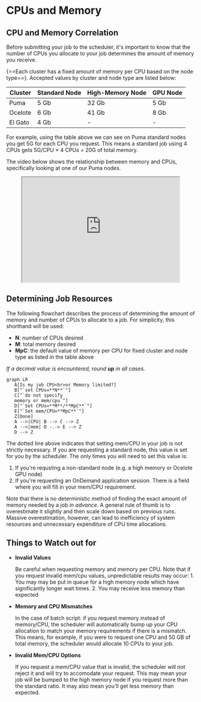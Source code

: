 # CPUs and Memory

## CPU and Memory Correlation

Before submitting your job to the scheduler, it's important to know that the number of CPUs you allocate to your job determines the amount of memory you receive. 

{==Each cluster has a fixed amount of memory per CPU based on the node type==}. Accepted values by cluster and node type are listed below:

|Cluster|Standard Node|High-Memory Node|GPU Node|
|-|-|-|-|
|Puma| 5 Gb | 32 Gb | 5 Gb|
|Ocelote| 6 Gb | 41 Gb | 8 Gb|
|El Gato| 4 Gb | - | -|


For example, using the table above we can see on Puma standard nodes you get 5G for each CPU you request. This means a standard job using 4 CPUs gets 5G/CPU × 4 CPUs = 20G of total memory.

The video below shows the relationship between memory and CPUs, specifically looking at one of our Puma nodes. 

<center>
<iframe width="420" height="280" src="https://www.youtube.com/embed/_dpbUqZ7rRk" allowfullscreen></iframe>
</center>

## Determining Job Resources

The following flowchart describes the process of determining the amount of memory and number of CPUs to allocate to a job. For simplicity, this shorthand will be used:

- **N**: number of CPUs desired
- **M**: total memory desired
- **MpC**: the default value of memory per CPU for fixed cluster and node type as listed in the table above

_If a decimal value is encountered, round **up** in all cases._ 

``` mermaid
graph LR
   A[Is my job CPU<br>or Memory limited?] 
   B["`set CPUs=**N**`"]
   C["`do not specify
   memory or mem/cpu`"]
   D["`Set CPUs=**M**/**MpC**`"]
   E["`Set mem/CPU=**MpC**`"]
   Z[Done]
   A -->|CPU| B --> C --> Z
   A -->|mem| D -.-> E --> Z
   D --> Z
```

The dotted line above indicates that setting mem/CPU in your job is not strictly necessary. If you are requesting a standard node, this value is set for you by the scheduler. The only times you will need to set this value is:

1. If you're requsting a non-standard node (e.g. a high memory or Ocelote GPU node)
2. If you're requesting an OnDemand application session. There is a field where you will fill in your mem/CPU requirement. 

Note that there is no deterministic method of finding the exact amount of memory needed by a job _in advance_. A general rule of thumb is to overestimate it slightly and then scale down based on previous runs. Massive overestimation, however, can lead to inefficiency of system resources and unnecessary expenditure of CPU time allocations. 

## Things to Watch out for

- **Invalid Values**

    Be careful when requesting memory and memory per CPU. Note that if you request invalid mem/cpu values, unpredictable results may occur:
        1. You may may be put in queue for a high memory node which have significantly longer wait times.
        2. You may receive less memory than expected

- **Memory and CPU Mismatches**

    In the case of batch script: if you request memory instead of memory/CPU, the scheduler will automatically bump up your CPU allocation to match your memory requirements if there is a mismatch. This means, for example, if you were to request one CPU and 50 GB of total memory, the scheduler would allocate 10 CPUs to your job.  

- **Invalid Mem/CPU Options**

    If you request a mem/CPU value that is invalid, the scheduler will not reject it and will try to accomodate your request. This may mean your job will be bumped to the high memory node if you request more than the standard ratio. It may also mean you'll get less memory than expected.